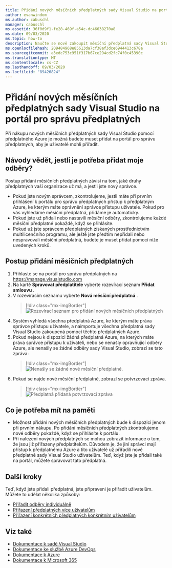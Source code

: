 ```yaml
---
title: Přidání nových měsíčních předplatných sady Visual Studio na portál pro správu předplatných | Microsoft Docs
author: evanwindom
ms.author: cabuschl
manager: cabuschl
ms.assetid: 36f0d9f1-fe28-469f-a54c-dc46638270a8
ms.date: 09/03/2020
ms.topic: how-to
description: Naučte se nově zakoupit měsíční předplatná sady Visual Studio na portálu pro správu předplatných.
ms.openlocfilehash: 209484968e85613da7cf38af3dce6944413c678a
ms.sourcegitcommit: a3edc753c951f317b67ce294cd2fc74f0c45390c
ms.translationtype: MT
ms.contentlocale: cs-CZ
ms.lasthandoff: 09/03/2020
ms.locfileid: "89426824"
---
```

# <a name="add-new-monthly-visual-studio-subscriptions-to-the-subscriptions-administration-portal"></a>Přidání nových měsíčních předplatných sady Visual Studio na portál pro správu předplatných
Při nákupu nových měsíčních předplatných sady Visual Studio pomocí předplatného Azure je možná budete muset přidat na portál pro správu předplatných, aby je uživatelé mohli přiřadit.  

## <a name="how-do-i-know-if-i-need-to-add-my-subscriptions"></a>Návody vědět, jestli je potřeba přidat moje odběry?
Postup přidání měsíčních předplatných závisí na tom, jaké druhy předplatných vaší organizace už má, a jestli jste nový správce.
- Pokud jste novým správcem, zkontrolujeme, jestli máte při prvním přihlášení k portálu pro správu předplatných přístup k předplatným Azure, ke kterým máte oprávnění správce přístupu uživatele.  Pokud pro vás vyhledáme měsíční předplatná, přidáme je automaticky. 
- Pokud jste už přidali nebo nastavili měsíční odběry, zkontrolujeme každé měsíční předplatné pokaždé, když se přihlásíte. 
- Pokud už jste správcem předplatných získaných prostřednictvím multilicenčního programu, ale ještě jste předtím nepřidali nebo nespravovali měsíční předplatná, budete je muset přidat pomocí níže uvedených kroků.

## <a name="how-to-add-monthly-subscriptions"></a>Postup přidání měsíčních předplatných
1. Přihlaste se na portál pro správu předplatných na <https://manage.visualstudio.com>
1. Na kartě **Spravovat předplatitele** vyberte rozevírací seznam **Přidat smlouvu** . 
1. V rozevíracím seznamu vyberte **Nová měsíční předplatná** .
   > [!div class="mx-imgBorder"]
   > ![Rozevírací seznam pro přidání nových měsíčních předplatných](_img/add-monthly-subs/add-subs-drop-down.png)
1. Systém vyhledá všechna předplatná Azure, ke kterým máte práva správce přístupu uživatele, a naimportuje všechna předplatná sady Visual Studio zakoupená pomocí těchto předplatných Azure.
1. Pokud nejsou k dispozici žádná předplatná Azure, na kterých máte práva správce přístupu k uživateli, nebo se nenašly opravňující odběry Azure, ale nenašly se žádné odběry sady Visual Studio, zobrazí se tato zpráva:
   > [!div class="mx-imgBorder"]
   > ![Nenašly se žádné nové měsíční předplatné.](_img/add-monthly-subs/no-subs-found.png)
1. Pokud se najde nové měsíční předplatné, zobrazí se potvrzovací zpráva.
   > [!div class="mx-imgBorder"]
   > ![Předplatná přidaná potvrzovací zpráva](_img/add-monthly-subs/subs-added-confirmation.png)

## <a name="things-to-keep-in-mind"></a>Co je potřeba mít na paměti
- Možnost přidání nových měsíčních předplatných bude k dispozici jenom při prvním nákupu.  Po přidání měsíčních předplatných zkontrolujeme nové odběry pokaždé, když se přihlásíte k portálu. 
- Při nalezení nových předplatných se mohou zobrazit informace o tom, že jsou již přiřazeny předplatitelům.  Důvodem je, že jiní správci mají přístup k předplatnému Azure a tito uživatelé už přiřadili nové předplatné sady Visual Studio uživatelům.  Teď, když jste je přidali také na portál, můžete spravovat tato předplatná. 

## <a name="next-steps"></a>Další kroky
Teď, když jste přidali předplatná, jste připraveni je přiřadit uživatelům.  Můžete to udělat několika způsoby:
- [Přiřadit odběry individuálně](assign-license.md)
- [Přiřazení předplatných více uživatelům](assign-license-bulk.md)
- [Přiřazení konkrétních předplatných konkrétním uživatelům](assign-guid.md)

## <a name="see-also"></a>Viz také
- [Dokumentace k sadě Visual Studio](https://docs.microsoft.com/visualstudio/)
- [Dokumentace ke službě Azure DevOps](https://docs.microsoft.com/azure/devops/)
- [Dokumentace k Azure](https://docs.microsoft.com/azure/)
- [Dokumentace k Microsoft 365](https://docs.microsoft.com/microsoft-365/)
